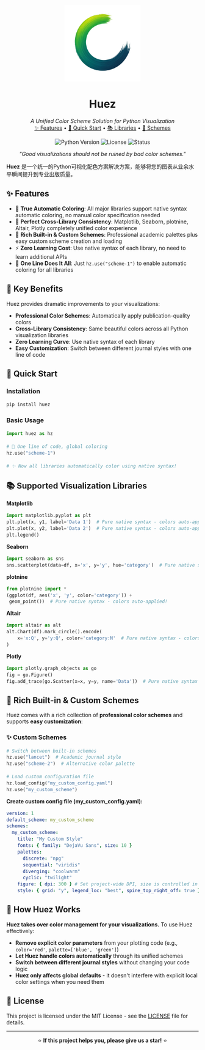 <p align="center">
  <img src="logo.png" alt="Huez Logo" width="200"/>
</p>

<h1 align="center">Huez</h1>

<p align="center">
  <em>A Unified Color Scheme Solution for Python Visualization</em>
  <br />
  <a href="#features">✨ Features</a> •
  <a href="#installation">🚀 Quick Start</a> •
  <a href="#usage">📚 Libraries</a> •
  <a href="#schemes">🎨 Schemes</a>
</p>

<p align="center">
  <img src="https://img.shields.io/badge/python-3.7+-blue.svg" alt="Python Version"/>
  <img src="https://img.shields.io/badge/License-MIT-yellow.svg" alt="License"/>
  <img src="https://img.shields.io/badge/status-pre--alpha-red.svg" alt="Status"/>
</p>

<p align="center">
  <em>"Good visualizations should not be ruined by bad color schemes."</em>
</p>

**Huez** 是一个统一的Python可视化配色方案解决方案，能够将您的图表从业余水平瞬间提升到专业出版质量。

</div>

## ✨ Features

- 🚀 **True Automatic Coloring**: All major libraries support native syntax automatic coloring, no manual color specification needed
- 🎯 **Perfect Cross-Library Consistency**: Matplotlib, Seaborn, plotnine, Altair, Plotly completely unified color experience
- 🎨 **Rich Built-in & Custom Schemes**: Professional academic palettes plus easy custom scheme creation and loading
- ⚡ **Zero Learning Cost**: Use native syntax of each library, no need to learn additional APIs
- 🔧 **One Line Does It All**: Just `hz.use("scheme-1")` to enable automatic coloring for all libraries

## 🎯 Key Benefits

Huez provides dramatic improvements to your visualizations:

- **Professional Color Schemes**: Automatically apply publication-quality colors
- **Cross-Library Consistency**: Same beautiful colors across all Python visualization libraries
- **Zero Learning Curve**: Use native syntax of each library
- **Easy Customization**: Switch between different journal styles with one line of code

## 🚀 Quick Start

### Installation

```bash
pip install huez
```

### Basic Usage

```python
import huez as hz

# 🎨 One line of code, global coloring
hz.use("scheme-1")

# ✨ Now all libraries automatically color using native syntax!
```

## 📚 Supported Visualization Libraries

**Matplotlib**

```python
import matplotlib.pyplot as plt
plt.plot(x, y1, label='Data 1')  # Pure native syntax - colors auto-applied!
plt.plot(x, y2, label='Data 2')  # Pure native syntax - colors auto-applied!
plt.legend()
```

**Seaborn**

```python
import seaborn as sns
sns.scatterplot(data=df, x='x', y='y', hue='category')  # Pure native syntax - colors auto-applied!
```

**plotnine**

```python
from plotnine import *
(ggplot(df, aes('x', 'y', color='category')) + 
 geom_point())  # Pure native syntax - colors auto-applied!
```

**Altair**

```python
import altair as alt
alt.Chart(df).mark_circle().encode(
    x='x:Q', y='y:Q', color='category:N'  # Pure native syntax - colors auto-applied!
)
```

**Plotly**

```python
import plotly.graph_objects as go
fig = go.Figure()
fig.add_trace(go.Scatter(x=x, y=y, name='Data'))  # Pure native syntax - colors auto-applied!
```

## 🎨 Rich Built-in & Custom Schemes

Huez comes with a rich collection of **professional color schemes** and supports **easy customization**:

### ✨ Custom Schemes

```python
# Switch between built-in schemes
hz.use("lancet")  # Academic journal style
hz.use("scheme-2")  # Alternative color palette

# Load custom configuration file
hz.load_config("my_custom_config.yaml")
hz.use("my_custom_scheme")
```

**Create custom config file (my_custom_config.yaml):**

```yaml
version: 1
default_scheme: my_custom_scheme
schemes:
  my_custom_scheme:
    title: "My Custom Style"
    fonts: { family: "DejaVu Sans", size: 10 }
    palettes:
      discrete: "npg"
      sequential: "viridis"
      diverging: "coolwarm"
      cyclic: "twilight"
    figure: { dpi: 300 } # Set project-wide DPI, size is controlled in code
    style: { grid: "y", legend_loc: "best", spine_top_right_off: true }
```

## 🔧 How Huez Works

**Huez takes over color management for your visualizations.** To use Huez effectively:

- **Remove explicit color parameters** from your plotting code (e.g., `color='red'`, `palette=['blue', 'green']`)
- **Let Huez handle colors automatically** through its unified schemes
- **Switch between different journal styles** without changing your code logic
- **Huez only affects global defaults** - it doesn't interfere with explicit local color settings when you need them

## 📄 License

This project is licensed under the MIT License - see the [LICENSE](LICENSE) file for details.

<div align="center">

---

⭐ **If this project helps you, please give us a star!** ⭐

</div>
